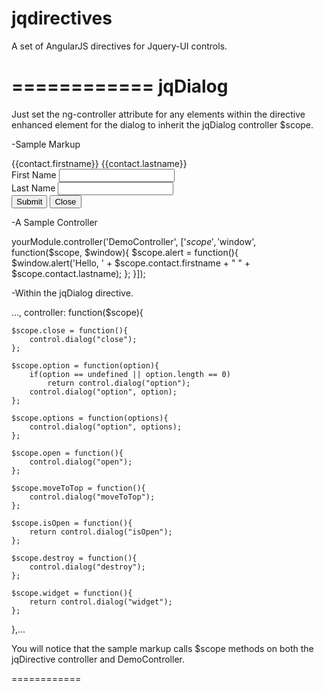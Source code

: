 jqdirectives
============

A set of AngularJS directives for Jquery-UI controls.

============
jqDialog
============
Just set the ng-controller attribute for any elements within the
directive enhanced element for the dialog to inherit the jqDialog
controller $scope.

-Sample Markup

<div jq-dialog modal="true" auto-open="true" height="350" width="350" title="'This is a title'">
	<div ng-controller="DemoController">
		<div>{{contact.firstname}} {{contact.lastname}}</div>
		<label for="firstname">First Name</label>
		<input type="text" id="FirstName" ng-model="contact.firstname" /><br/>
		<label for="lastname">Last Name</label>
		<input type="text" id="lastname" ng-model="contact.lastname" />
		<br />
		<button ng-click="alert()">
			Submit
		</button>
		<button ng-click="close()">
			Close
		</button>
	</div>
</div>

-A Sample Controller

yourModule.controller('DemoController', ['$scope', '$window', function($scope, $window){
	$scope.alert = function(){
		$window.alert('Hello, ' + $scope.contact.firstname + " " + $scope.contact.lastname);
	};
}]);

-Within the jqDialog directive.

...,
controller: function($scope){
		
	$scope.close = function(){
		control.dialog("close");
	};
	
	$scope.option = function(option){				
		if(option == undefined || option.length == 0)
			return control.dialog("option");
		control.dialog("option", option);
	};
			
	$scope.options = function(options){
		control.dialog("option", options);
	};
			
	$scope.open = function(){
		control.dialog("open");
	};
			
	$scope.moveToTop = function(){
		control.dialog("moveToTop");
	};
		
	$scope.isOpen = function(){
		return control.dialog("isOpen");
	};
			
	$scope.destroy = function(){
		control.dialog("destroy");
	};
			
	$scope.widget = function(){
		return control.dialog("widget");
	};
},...

You will notice that the sample markup calls $scope methods on both the jqDirective controller and DemoController.

============
